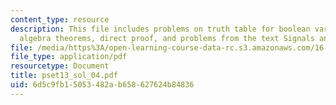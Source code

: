 ```yaml
---
content_type: resource
description: This file includes problems on truth table for boolean variables, boolean
  algebra theorems, direct proof, and problems from the text Signals and Systems.
file: /media/https%3A/open-learning-course-data-rc.s3.amazonaws.com/16-01-unified-engineering-i-ii-iii-iv-fall-2005-spring-2006/6d5c9fb15053482ab658627624b84836_pset13_sol_04.pdf
file_type: application/pdf
resourcetype: Document
title: pset13_sol_04.pdf
uid: 6d5c9fb1-5053-482a-b658-627624b84836
---
```

